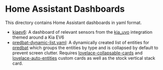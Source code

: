 # Home Assistant Dashboards
This directory contains Home Assistant dashboards in yaml format.

* [kiaev6](kiaev6/): A dashboard of relevant sensors from the [kia_uvo](https://github.com/Hyundai-Kia-Connect/kia_uvo) integration themed around a Kia EV6
* [predbat-dynamic-list.yaml](predbat-dynamic-list.yaml): A dynamically created list of entities for [predbat](https://github.com/springfall2008/batpred/tree/main/apps/predbat) which groups the entities by type and is collapsed by default to prevent screen clutter. Requires [lovelace-collapsable-cards](https://github.com/RossMcMillan92/lovelace-collapsable-cards) and [lovelace-auto-entities](https://github.com/thomasloven/lovelace-auto-entities) custom cards as well as the stock vertical stack card.
